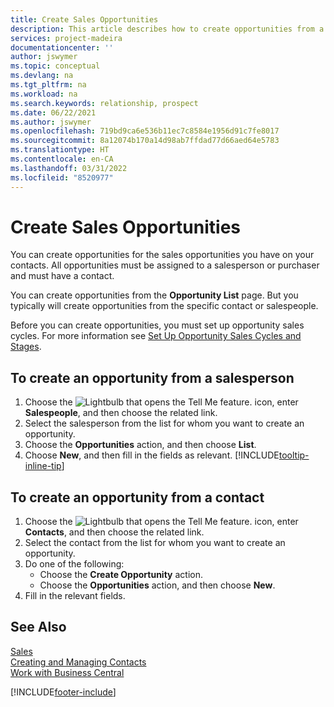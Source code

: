 ```yaml
---
title: Create Sales Opportunities
description: This article describes how to create opportunities from a salesperson or a contact in Business Central.
services: project-madeira
documentationcenter: ''
author: jswymer
ms.topic: conceptual
ms.devlang: na
ms.tgt_pltfrm: na
ms.workload: na
ms.search.keywords: relationship, prospect
ms.date: 06/22/2021
ms.author: jswymer
ms.openlocfilehash: 719bd9ca6e536b11ec7c8584e1956d91c7fe8017
ms.sourcegitcommit: 8a12074b170a14d98ab7ffdad77d66aed64e5783
ms.translationtype: HT
ms.contentlocale: en-CA
ms.lasthandoff: 03/31/2022
ms.locfileid: "8520977"
---
```

# <a name="create-sales-opportunities"></a>Create Sales Opportunities
You can create opportunities for the sales opportunities you have on your contacts. All opportunities must be assigned to a salesperson or purchaser and must have a contact.

You can create opportunities from the **Opportunity List** page. But you typically will create opportunities from the specific contact or salespeople.

Before you can create opportunities, you must set up opportunity sales cycles. For more information see [Set Up Opportunity Sales Cycles and Stages](marketing-how-setup-opportunity-sales-cycles-stages.md).

## <a name="to-create-an-opportunity-from-a-salesperson"></a>To create an opportunity from a salesperson
1. Choose the ![Lightbulb that opens the Tell Me feature.](media/ui-search/search_small.png "Tell me what you want to do") icon, enter **Salespeople**, and then choose the related link.
2. Select the salesperson from the list for whom you want to create an opportunity.
3. Choose the **Opportunities** action, and then choose **List**.
4. Choose **New**, and then fill in the fields as relevant. [!INCLUDE[tooltip-inline-tip](includes/tooltip-inline-tip_md.md)]  



## <a name="to-create-an-opportunity-from-a-contact"></a>To create an opportunity from a contact
1. Choose the ![Lightbulb that opens the Tell Me feature.](media/ui-search/search_small.png "Tell me what you want to do") icon, enter **Contacts**, and then choose the related link.
2. Select the contact from the list for whom you want to create an opportunity.
3. Do one of the following:
   * Choose the **Create Opportunity** action.
   * Choose the  **Opportunities** action, and then choose **New**.
4. Fill in the relevant fields.

## <a name="see-also"></a>See Also
[Sales](sales-manage-sales.md)  
[Creating and Managing Contacts](marketing-contacts.md)  
[Work with Business Central](ui-work-product.md)


[!INCLUDE[footer-include](includes/footer-banner.md)]